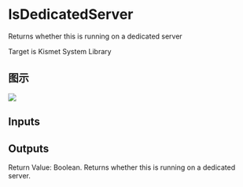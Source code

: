 # IsDedicatedServer

Returns whether this is running on a dedicated server

Target is Kismet System Library

## 图示

![]($-20221218-20114060.png)

## Inputs

## Outputs

Return Value: Boolean. Returns whether this is running on a dedicated server.

